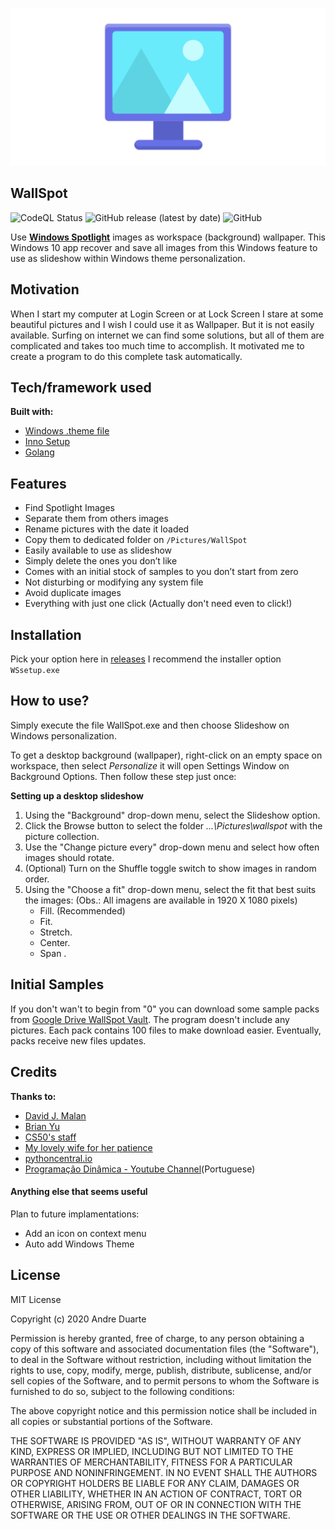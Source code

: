 ![heroicon](assets/wallspotog.png)

## WallSpot

![CodeQL Status](https://img.shields.io/github/workflow/status/duarch/WallSpot/CodeQL?style=flat-square) ![GitHub release (latest by date)](https://img.shields.io/github/v/release/duarch/WallSpot?style=flat-square) ![GitHub](https://img.shields.io/github/license/duarch/WallSpot?style=flat-square)

Use **[Windows Spotlight](https://docs.microsoft.com/en-us/windows/configuration/windows-spotlight#:~:text=Windows%20Spotlight%20is%20an%20option,desktop%20editions%20of%20Windows%2010.)** images as workspace (background) wallpaper. This Windows 10 app recover and save all images from this Windows feature to use as slideshow within Windows theme personalization.

## Motivation
When I start my computer at Login Screen or at Lock Screen I stare at some beautiful pictures and I wish I could use it as Wallpaper. But it is not easily available. Surfing on internet we can find some solutions, but all of them are complicated and takes too much time to accomplish. It motivated me to create a program to do this complete task automatically.

## Tech/framework used

**Built with:**

* [Windows .theme file](https://docs.microsoft.com/en-us/windows/win32/controls/themesfileformat-overview)
* [Inno Setup](https://jrsoftware.org/isinfo.php)
* [Golang](https://go.dev/)

## Features
* Find Spotlight Images
* Separate them from others images
* Rename pictures with the date it loaded
* Copy them to dedicated folder on `/Pictures/WallSpot`
* Easily available to use as slideshow
* Simply delete the ones you don’t like
* Comes with an initial stock of samples to you don’t start from zero
* Not disturbing or modifying any system file
* Avoid duplicate images
* Everything with just one click (Actually don't need even to click!)


## Installation
Pick your option here in [releases](https://github.com/duarch/WallSpot/releases)
I recommend the installer option `WSsetup.exe`

## How to use?
Simply execute the file WallSpot.exe and then choose Slideshow on Windows personalization.

To get a desktop background (wallpaper), right-click on an empty space on workspace, then select *Personalize* it will open Settings Window on Background Options. Then follow these step just once:

**Setting up a desktop slideshow**

1. Using the "Background" drop-down menu, select the Slideshow option.
2. Click the Browse button to select the folder *...\Pictures\wallspot* with the picture collection.
3. Use the "Change picture every" drop-down menu and select how often images should rotate.
4. (Optional) Turn on the Shuffle toggle switch to show images in random order.
5. Using the "Choose a fit" drop-down menu, select the fit that best suits the images:
    (Obs.: All imagens are available in 1920 X 1080 pixels)
    * Fill. (Recommended)
    * Fit.
    * Stretch.
    * Center.
    * Span .

## Initial Samples
If you don't wan't to begin from "0" you can download some sample packs from [Google Drive WallSpot Vault](https://drive.google.com/drive/folders/119iPqPXfjNvandmJwMXryqtCixrfYeaP?usp=sharing). The program doesn't include any pictures. Each pack contains 100 files to make download easier. Eventually, packs receive new files updates.



## Credits
**Thanks to:**

- [David J. Malan](https://cs.harvard.edu/malan/)
- [Brian Yu](https://brianyu.me/)
- [CS50's staff](https://cs50.harvard.edu/college/2020/fall/staff/)
- [My lovely wife for her patience](https://www.instagram.com/clicks_of_mylife/)
- [pythoncentral.io](https://www.pythoncentral.io/finding-duplicate-files-with-python/)
- [Programação Dinâmica - Youtube Channel](https://www.youtube.com/c/Programa%C3%A7%C3%A3oDin%C3%A2mica)(Portuguese)

#### Anything else that seems useful
Plan to future implamentations:
- Add an icon on context menu
- Auto add Windows Theme

## License
MIT License

Copyright (c) 2020 Andre Duarte

Permission is hereby granted, free of charge, to any person obtaining a copy
of this software and associated documentation files (the "Software"), to deal
in the Software without restriction, including without limitation the rights
to use, copy, modify, merge, publish, distribute, sublicense, and/or sell
copies of the Software, and to permit persons to whom the Software is
furnished to do so, subject to the following conditions:

The above copyright notice and this permission notice shall be included in all
copies or substantial portions of the Software.

THE SOFTWARE IS PROVIDED "AS IS", WITHOUT WARRANTY OF ANY KIND, EXPRESS OR
IMPLIED, INCLUDING BUT NOT LIMITED TO THE WARRANTIES OF MERCHANTABILITY,
FITNESS FOR A PARTICULAR PURPOSE AND NONINFRINGEMENT. IN NO EVENT SHALL THE
AUTHORS OR COPYRIGHT HOLDERS BE LIABLE FOR ANY CLAIM, DAMAGES OR OTHER
LIABILITY, WHETHER IN AN ACTION OF CONTRACT, TORT OR OTHERWISE, ARISING FROM,
OUT OF OR IN CONNECTION WITH THE SOFTWARE OR THE USE OR OTHER DEALINGS IN THE
SOFTWARE.
